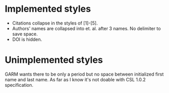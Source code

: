 # Implemented styles
- Citations collapse in the styles of [1]-[5].
- Authors' names are collapsed into et. al. after 3 names. No delimiter to save space.
- DOI is hidden.
# Unimplemented styles
GARM wants there to be only a period but no space between initialized first name and last name. As far as I know it's not doable with CSL 1.0.2 specification.
